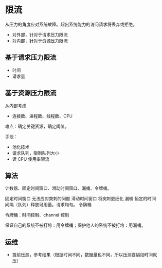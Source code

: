 # 限流

从压力的角度应对系统故障。超出系统能力的访问请求将丢弃或拒绝。

- 对外部，针对于请求压力限流
- 对内部，针对于资源压力限流

## 基于请求压力限流

- 时间
- 请求量

## 基于资源压力限流

从内部考虑

- 连接数、进程数、线程数、CPU

难点：确定关键资源，确定阈值。

手段：
- 池化技术
- 请求队列，限制队列大小
- 读 CPU 使用率限流

## 算法

计数器、固定时间窗口、滑动时间窗口、漏桶、令牌桶。

固定时间窗口 无法应对突刺的问题
滑动时间窗口 将突刺更细化
漏桶 恒定的时间间隔（队列）释放可用量。请求均匀。
令牌桶 


令牌桶：时间控制、channel 控制

保证自己的系统不被打垮：用令牌桶；保护他人的系统不被打垮：用漏桶。

## 运维

- 提前压测，参考结果（根据时间不同，数据量也不同，所以压测要隔段时间就压）